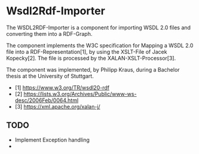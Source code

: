 # Wsdl2Rdf-Importer
The WSDL2RDF-Importer is a component for importing WSDL 2.0 files and converting them into a RDF-Graph.

The component implements the W3C specification for Mapping a WSDL 2.0 file into a RDF-Representation[1], by using the XSLT-File of Jacek Kopecky[2]. The file is processed by the XALAN-XSLT-Processor[3].

The component was implemented, by Philipp Kraus, during a Bachelor thesis at the University of Stuttgart.

- [1] https://www.w3.org/TR/wsdl20-rdf
- [2] https://lists.w3.org/Archives/Public/www-ws-desc/2006Feb/0064.html
- [3] https://xml.apache.org/xalan-j/

## TODO

- Implement Exception handling
- 

